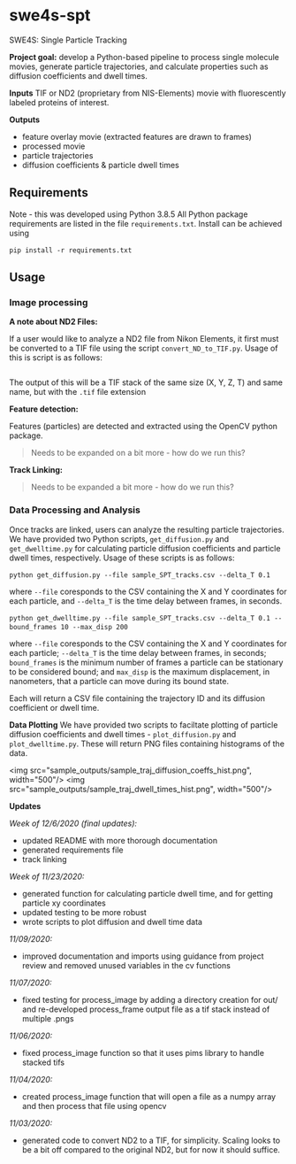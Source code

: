 # swe4s-spt
SWE4S: Single Particle Tracking

**Project goal:** develop a Python-based pipeline to process single molecule movies, generate particle trajectories, and calculate properties such as diffusion coefficients and dwell times.

**Inputs**
TIF or ND2 (proprietary from NIS-Elements) movie with fluorescently labeled proteins of interest.

**Outputs**
* feature overlay movie (extracted features are drawn to frames)
* processed movie
* particle trajectories
* diffusion coefficients & particle dwell times 

## Requirements
Note - this was developed using Python 3.8.5
All Python package requirements are listed in the file `requirements.txt`. Install can be achieved using
```
pip install -r requirements.txt
```


## Usage
### Image processing
**A note about ND2 Files:**

If a user would like to analyze a ND2 file from Nikon Elements, it first must be converted to a TIF file using the script `convert_ND_to_TIF.py`. Usage of this is script is as follows:
``` python convert_ND2_to_TIF.py --file sample_SPT.nd2
```
The output of this will be a TIF stack of the same size (X, Y, Z, T) and same name, but with the `.tif` file extension

**Feature detection:**

Features (particles) are detected and extracted using the OpenCV python package. 
> Needs to be expanded on a bit more - how do we run this?

**Track Linking:**

> Needs to be expanded a bit more - how do we run this?

### Data Processing and Analysis

Once tracks are linked, users can analyze the resulting particle trajectories. We have provided two Python scripts, `get_diffusion.py` and `get_dwelltime.py` for calculating particle diffusion coefficients and particle dwell times, respectively. Usage of these scripts is as follows:
```
python get_diffusion.py --file sample_SPT_tracks.csv --delta_T 0.1 
```
where `--file` coresponds to the CSV containing the X and Y coordinates for each particle, and `--delta_T` is the time delay between frames, in seconds.

``` 
python get_dwelltime.py --file sample_SPT_tracks.csv --delta_T 0.1 --bound_frames 10 --max_disp 200
```
where `--file` coresponds to the CSV containing the X and Y coordinates for each particle;  `--delta_T` is the time delay between frames, in seconds; `bound_frames` is the minimum number of frames a particle can be stationary to be considered bound; and `max_disp` is the maximum displacement, in nanometers, that a particle can move during its bound state.

Each will return a CSV file containing the trajectory ID and its diffusion coefficient or dwell time. 

**Data Plotting**
We have provided two scripts to faciltate plotting of particle diffusion coefficients and dwell times - `plot_diffusion.py` and `plot_dwelltime.py`.  These will return PNG files containing histograms of the data. 

<img src="sample_outputs/sample_traj_diffusion_coeffs_hist.png", width="500"/>
<img src="sample_outputs/sample_traj_dwell_times_hist.png", width="500"/>



**Updates**

*Week of 12/6/2020 (final updates):*
- updated README with more thorough documentation
- generated requirements file
- track linking 

*Week of 11/23/2020:*
 - generated function for calculating particle dwell time, and for getting particle xy coordinates
 - updated testing to be more robust
 - wrote scripts to plot diffusion and dwell time data
 
 *11/09/2020:*
- improved documentation and imports using guidance from project review and removed unused variables in the cv functions

*11/07/2020:*
- fixed testing for process_image by adding a directory creation for out/ and re-developed process_frame output file as a tif stack instead of multiple .pngs

*11/06/2020:*
- fixed process_image function so that it uses pims library to handle stacked tifs

*11/04/2020:*
 - created process_image function that will open a file as a numpy array and then process that file using opencv

*11/03/2020:*
 - generated code to convert ND2 to a TIF, for simplicity. Scaling looks to be a bit off compared to the original ND2, but for now it should suffice.
  
 
